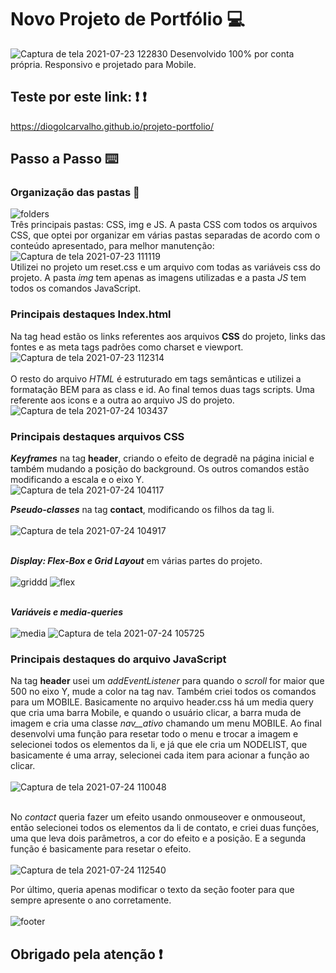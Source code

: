# Novo Projeto de Portfólio :computer:
![Captura de tela 2021-07-23 122830](https://user-images.githubusercontent.com/84794798/126805115-0d1d68e8-234d-40cb-843b-ee2e6ebb4229.jpg)
 Desenvolvido 100% por conta própria. Responsivo e projetado para Mobile.
  
## Teste por este link: :exclamation: :exclamation:
  https://diogolcarvalho.github.io/projeto-portfolio/
  
## Passo a Passo :keyboard:
  ### Organização das pastas :file_folder:
  ![folders](https://user-images.githubusercontent.com/84794798/126793442-1cd8091c-cbda-4035-8593-6387382f18af.jpg)<br/> 
  Três principais pastas: CSS, img e JS. A pasta CSS com todos os arquivos CSS, que optei por organizar em várias pastas separadas de acordo com o conteúdo apresentado, para melhor manutenção: <br/> 
  ![Captura de tela 2021-07-23 111119](https://user-images.githubusercontent.com/84794798/126794541-7c684a35-10c6-498c-819f-5c124abe3efe.jpg)<br/> 
Utilizei no projeto um reset.css e um arquivo com todas as variáveis css do projeto. A pasta _img_ tem apenas as imagens utilizadas e a pasta _JS_ tem todos os comandos JavaScript.  

 ### Principais destaques Index.html 
 Na tag head estão os links referentes aos arquivos __CSS__ do projeto, links das fontes e as meta tags padrões como charset e viewport.
 ![Captura de tela 2021-07-23 112314](https://user-images.githubusercontent.com/84794798/126796196-f2e472d3-8d38-4762-a2fd-72c5926251db.jpg)<br/> 
<br/>  O resto do arquivo _HTML_ é estruturado em tags semânticas e utilizei a formatação BEM para as class e id. Ao final temos duas tags scripts. Uma referente aos icons e a outra ao arquivo JS do projeto. 
 ![Captura de tela 2021-07-24 103437](https://user-images.githubusercontent.com/84794798/126870077-291e8ba6-34b2-4a05-8955-eec96b077fde.jpg)
 
 ### Principais destaques arquivos CSS
  __*Keyframes*__ na tag __header__, criando o efeito de degradê na página inicial e também mudando a posição do background. Os outros comandos estão modificando a escala e o eixo Y.<br/> 
  ![Captura de tela 2021-07-24 104117](https://user-images.githubusercontent.com/84794798/126870268-61f41a88-4078-4706-9980-d9b1be1a5ce5.jpg) <br/>  
  
 __*Pseudo-classes*__ na tag __contact__, modificando os filhos da tag li. <br/>  
  ![Captura de tela 2021-07-24 104917](https://user-images.githubusercontent.com/84794798/126870473-86a88b4e-09c8-41f3-8676-b777dd946ece.jpg)
  
 <br/>  __*Display: Flex-Box e Grid Layout*__ em várias partes do projeto.  <br/>  
![griddd](https://user-images.githubusercontent.com/84794798/126870650-1fa243ba-852b-4918-a5a3-1da2d2dc052b.jpg)
![flex](https://user-images.githubusercontent.com/84794798/126870621-eae6aaa4-1e0b-4beb-8462-fd60d4388115.jpg)

<br/>__*Variáveis e media-queries*__<br/>  
![media](https://user-images.githubusercontent.com/84794798/126870719-fbda7f7d-4a7f-422b-91b5-e65c8c26fb0b.jpg)
![Captura de tela 2021-07-24 105725](https://user-images.githubusercontent.com/84794798/126870721-752515b0-eebc-44c7-ba1f-257943ad03e5.jpg)

 ### Principais destaques do arquivo JavaScript
 Na tag __header__ usei um *addEventListener* para quando o *scroll* for maior que 500 no eixo Y, mude a color na tag nav. Também criei todos os comandos para um MOBILE. Basicamente no arquivo header.css há um media query que cria uma barra Mobile, e quando o usuário clicar, a barra muda de imagem e cria uma classe *nav__ativo* chamando um menu MOBILE. Ao final desenvolvi uma função para resetar todo o menu e trocar a imagem e selecionei todos os elementos da li, e já que ele cria um NODELIST, que basicamente é uma array, selecionei cada item para acionar a função ao clicar.<br/>  
 ![Captura de tela 2021-07-24 110048](https://user-images.githubusercontent.com/84794798/126870858-81ed4ae6-648e-4800-a3c0-e0705c13ca66.jpg)
 
<br/>   No *contact* queria fazer um efeito usando onmouseover e onmouseout, então selecionei todos os elementos da li de contato,  e criei duas funções, uma que leva dois parâmetros, a cor do efeito e a posição. E a segunda função é basicamente para resetar o efeito. <br/>  
![Captura de tela 2021-07-24 112540](https://user-images.githubusercontent.com/84794798/126871507-4aba9638-4257-492d-9227-4af704140703.png)<br/>  

Por último, queria apenas modificar o texto da seção footer para que sempre apresente o ano corretamente.<br/>  
![footer](https://user-images.githubusercontent.com/84794798/126871650-f4b32e60-a723-41e9-b695-7fe0e0bb9632.png)

## Obrigado pela atenção :exclamation:
